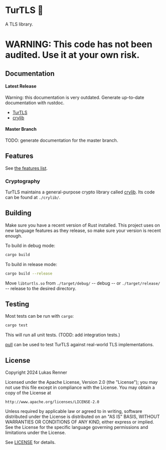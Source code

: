 # TurTLS 🐢
A TLS library.

WARNING: This code has not been audited. Use it at your own risk.
================================================================

## Documentation

#### Latest Release
Warning: this documentation is very outdated. Generate up-to-date documentation with rustdoc.
- [TurTLS](https://docs.rs/turtls)
- [crylib](https://docs.rs/crylib)

#### Master Branch
TODO: generate documentation for the master branch.

## Features
See [the features list](https://lukasvrenner.github.io/web-turtls/features.html).

### Cryptography
TurTLS maintains a general-purpose crypto library called [crylib](https://docs.rs/crylib). Its code can be found at `./crylib/`.


## Building
Make sure you have a recent version of Rust installed. This project uses on new language features as they release,
so make sure your version is recent enough.

To build in debug mode:
```bash
cargo build
```

To build in release mode:
```bash
cargo build --release
```
Move `libturtls.so` from `./target/debug/` -- debug -- or `./target/release/` -- release to the desired directory.

## Testing
Most tests can be run with `cargo`:
```bash
cargo test
```
This will run all unit tests. (TODD: add integration tests.)

[pull](https://github.com/lukasvrenner/pull) can be used to test TurTLS against real-world TLS implementations.

## License
Copyright 2024 Lukas Renner

Licensed under the Apache License, Version 2.0 (the "License");
you may not use this file except in compliance with the License.
You may obtain a copy of the License at

    http://www.apache.org/licenses/LICENSE-2.0

Unless required by applicable law or agreed to in writing, software
distributed under the License is distributed on an "AS IS" BASIS,
WITHOUT WARRANTIES OR CONDITIONS OF ANY KIND, either express or implied.
See the License for the specific language governing permissions and
limitations under the License.

See [LICENSE](https://github.com/lukasvrenner/turtls/blob/master/LICENSE) for details.

